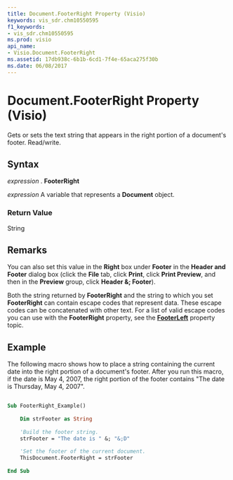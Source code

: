 ```yaml
---
title: Document.FooterRight Property (Visio)
keywords: vis_sdr.chm10550595
f1_keywords:
- vis_sdr.chm10550595
ms.prod: visio
api_name:
- Visio.Document.FooterRight
ms.assetid: 17db938c-6b1b-6cd1-7f4e-65aca275f30b
ms.date: 06/08/2017
---
```



# Document.FooterRight Property (Visio)

Gets or sets the text string that appears in the right portion of a document's footer. Read/write.


## Syntax

 _expression_ . **FooterRight**

 _expression_ A variable that represents a **Document** object.


### Return Value

String


## Remarks

You can also set this value in the  **Right** box under **Footer** in the **Header and Footer** dialog box (click the **File** tab, click **Print**, click  **Print Preview**, and then in the  **Preview** group, click **Header &; Footer**).

Both the string returned by  **FooterRight** and the string to which you set **FooterRight** can contain escape codes that represent data. These escape codes can be concatenated with other text. For a list of valid escape codes you can use with the **FooterRight** property, see the **[FooterLeft](document-footerleft-property-visio.md)** property topic.


## Example

The following macro shows how to place a string containing the current date into the right portion of a document's footer. After you run this macro, if the date is May 4, 2007, the right portion of the footer contains "The date is Thursday, May 4, 2007".


```vb
 
Sub FooterRight_Example()  
 
    Dim strFooter as String 
 
    'Build the footer string.  
    strFooter = "The date is " &; "&;D"  
 
    'Set the footer of the current document.  
    ThisDocument.FooterRight = strFooter  
 
End Sub
```


